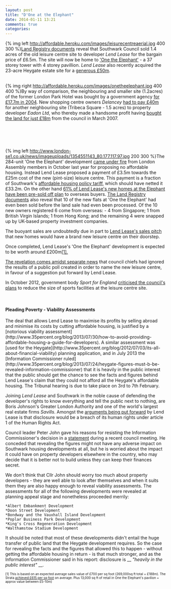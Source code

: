 ```yaml
---
layout: post
title: "D'One at the Elephant"
date: 2014-01-11 13:21
comments: true
categories: 
---
```

{% img left http://affordable.heroku.com/images/leisurecentreaerial.jpg 400 300 %}[Land Registry documents](http://affordable.heroku.com/images/OneTheElephantRegisterTGL381808.pdf) reveal that Southwark Council sold 1.4 acres of the old leisure centre site to developer _Lend Lease_ for the bargain price of £6.5m. The site will now be home to ['One the Elephant'](http://www.onetheelephant.com) - a 37 storey tower with 4 storey pavillion. _Lend Lease_ also recently acquired the 23-acre Heygate estate site for a [generous £50m](http://www.standard.co.uk/news/london/elephant-and-castle-estate-revamp-ripped-off-taxpayers-8482794.html).  </br></br>

{% img right http://affordable.heroku.com/images/onetheelephant.jpg 400 400 %}By way of comparison, the neighbouring and smaller site (1.2acres) of the former London Park Hotel was bought by a government agency [for £17.7m in 2004](http://affordable.heroku.com/images/360TowerLandRegistry.pdf). New shopping centre owners _Delancey_ [had to pay £40m](http://betterelephant.org/images/OakmayneLandRegistry.pdf) for another neighbouring site (Tribeca Square - 1.5 acres) to property developer _Eadon Ltd_, who thereby made a handsome profit having [bought the land for just £18m](http://affordable.heroku.com/images/TribecaLR.pdf) from the council in March 2007. 
</br>
</br>
</br>
</br>
</br>
</br>
{% img left http://www.london-se1.co.uk/news/imageuploads/1354551143_80.177.117.97.jpg 200 300 %}The 284-unit 'One the Elephant' development [came under fire](http://www.insidehousing.co.uk/regulation/social-housing-tenants-treated-like-downton-abbey-servants/6529183.article) from London Assembly members in October last year for proposing no affordable housing. Instead Lend Lease proposed a payment of £3.5m towards the £25m cost of the new (pint-size) leisure centre. This payment is a fraction of Southwark's [affordable housing policy tariff](http://affordable.heroku.com/images/affordablehousingspg.pdf), which should have netted it £33.2m. On the other hand [61% of Lend Lease's new homes at the Elephant have been pre-sold off plan](http://lendlease2013.reportonline.com.au/annual-report/europe) to overseas buyers. [The Land Registry documents](http://affordable.heroku.com/images/OneTheElephantRegisterTGL381808.pdf) also reveal that 10 of the new flats at 'One the Elephant' had even been sold before the land sale had even been processed. Of the 10 new owners registered 6 come from overseas: - 4 from Singapore; 1 from British Virgin Islands; 1 from Hong Kong; and the remaining 4 were snapped up by UK-based property investment companies.

The buoyant sales are undoubtedly due in part to [Lend Lease's sales pitch](http://www.onetheelephant.com/facilities/leisure-centre) that new homes would have a brand new leisure centre on their doorstep.

Once completed, Lend Lease's 'One the Elephant' development is expected to be worth around £200m<a href="#footnote-1">[1].

The revelation comes [amidst separate news](http://affordable.heroku.com/images/SNleisurecentre.pdf) that council chiefs had ignored the results of a public poll created in order to name the new leisure centre, in favour of a suggestion put forward by Lend Lease.  

In October 2012, government body _Sport for England_ [criticised the council's plans](http://www.london-se1.co.uk/news/view/6367) to reduce the size of sports facilities at the leisure centre site.  


</br>
<h4>Pleading Poverty - Viability Assessments</h4>
The deal that allows Lend Lease to maximise its profits by selling abroad and minimise its costs by cutting affordable housing, is justified by a [notorious viability assessment](http://www.35percent.org/blog/2013/07/30/how-to-avoid-providing-affordable-housing-a-guide-for-developers). A similar assessment was [used for the Heygate](http://www.35percent.org/blog/2012/07/03/its-all-about-financial-viability) planning application, and in July 2013 the [Information Commissioner ruled](http://www.35percent.org/blog/2013/07/24/heygate-figures-must-b-be-revealed-information-commissioner) that it is heavily in the public interest that the public should get the chance to see the facts and figures behind Lend Lease's claim that they could not afford all the Heygate's affordable housing. The Tribunal hearing is due to take place on 3rd to 7th February.

Joining _Lend Lease_ and Southwark in the noble cause of defending the developer's rights to know everything and tell the public next to nothing, are Boris Johnson's Greater London Authority and one of the world's largest real estate firms _Savills_. Amongst the [arguments being put forward](http://betterelephant.org/blog/2013/09/25/lend-lease-is-not-human/) by Lend Lease is that disclosure would be a breach of its human rights under article 1 of the Human Rights Act. 




Council leader Peter John gave his reasons for resisting the Information Commissioner's decision in a [statement](http://affordable.heroku.com/images/TranscriptOverviewScrutiny.pdf) during a recent council meeting. He conceded that revealing the figures might not have any adverse impact on Southwark housing developments at all, but he is worried about the impact it could have on property developers elsewhere in the country, who may decide that it is better not to build unless they can keep their finances secret. 

We don't think that Cllr John should worry too much about property developers - they are well able to look after themselves and when it suits them they are also happy enough to reveal viability assessments. The assessments for all of the following developments were revealed at planning appeal stage and nonetheless proceeded merrily:

    *Albert Embankment Development
    *Doon Street Development
    *Bondway and the Vauxhall Island Development
    *Poplar Business Park Development
    *King's Cross Regeneration Development
    *Walthamstow Stadium Development 

It should be noted that most of these developments didn't entail the huge transfer of public land that the Heygate development requires. So the case for revealing the facts and the figures that allowed this to happen - without getting the affordable housing in return - is that much stronger, and as the Information Commissioner said in his report: disclosure is __ _"heavily in the public interest"_ __. 


<font size="1"><p id="footnote-1">[1] This is based on an expected average sales value of £700 per sq foot (269,000sq ft total = £188m). The Strata [achieved £615 per sq foot](http://www.24dash.com/news/housing/2010-10-14-strata-inside-the-marmite-tower) on average. Plus 13,000 sq ft of retail in One the Elephant's pavilion = approx value between £5-10m) </p></font>

 












